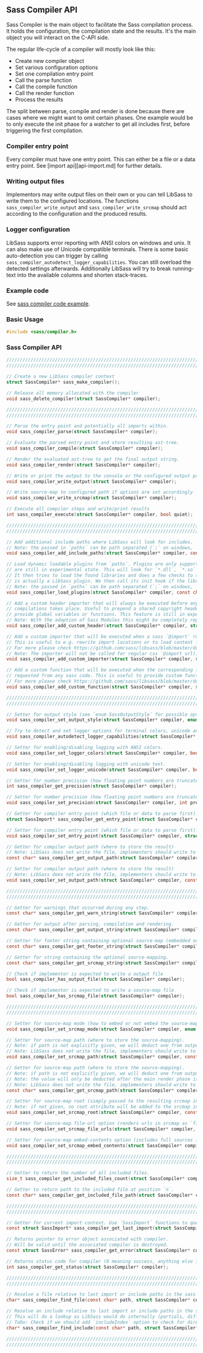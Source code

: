 ## Sass Compiler API

Sass Compiler is the main object to facilitate the Sass compilation process.
It holds the configuration, the compilation state and the results. It's the
main object you will interact on the C-API side.

The regular life-cycle of a compiler will mostly look like this:
- Create new compiler object
- Set various configuration options
- Set one compilation entry point
- Call the parse function
- Call the compile function
- Call the render function
- Process the results

The split between parse, compile and render is done because there
are cases where we might want to omit certain phases. One example
would be to only execute the init phase for a watcher to get all
includes first, before triggering the first compilation.

### Compiler entry point

Every compiler must have one entry point. This can either be a file or
a data entry point. See [import api][api-import.md] for further details.

### Writing output files

Implementors may write output files on their own or you can tell
LibSass to write them to the configured locations. The functions
`sass_compiler_write_output` and `sass_compiler_write_srcmap` should
act according to the configuration and the produced results.

### Logger configuration

LibSass supports error reporting with ANSI colors on windows and unix. It can
also make use of Unicode compatible terminals. There is some basic auto-detection
you can trigger by calling `sass_compiler_autodetect_logger_capabilities`. You
can still overload the detected settings afterwards. Additionally LibSass will
try to break running-text into the available columns and shorten stack-traces.

### Example code

See [sass compiler code example](api-compiler-example.md).

### Basic Usage

```C
#include <sass/compiler.h>
```

### Sass Compiler API

```C
/////////////////////////////////////////////////////////////////////////
/////////////////////////////////////////////////////////////////////////

// Create a new LibSass compiler context
struct SassCompiler* sass_make_compiler();

// Release all memory allocated with the compiler
void sass_delete_compiler(struct SassCompiler* compiler);

/////////////////////////////////////////////////////////////////////////
/////////////////////////////////////////////////////////////////////////

// Parse the entry point and potentially all imports within.
void sass_compiler_parse(struct SassCompiler* compiler);

// Evaluate the parsed entry point and store resulting ast-tree.
void sass_compiler_compile(struct SassCompiler* compiler);

// Render the evaluated ast-tree to get the final output string.
void sass_compiler_render(struct SassCompiler* compiler);

// Write or print the output to the console or the configured output path
void sass_compiler_write_output(struct SassCompiler* compiler);

// Write source-map to configured path if options are set accordingly
void sass_compiler_write_srcmap(struct SassCompiler* compiler);

// Execute all compiler steps and write/print results
int sass_compiler_execute(struct SassCompiler* compiler, bool quiet);

/////////////////////////////////////////////////////////////////////////
/////////////////////////////////////////////////////////////////////////

// Add additional include paths where LibSass will look for includes.
// Note: the passed in `paths` can be path separated (`;` on windows, `:` otherwise).
void sass_compiler_add_include_paths(struct SassCompiler* compiler, const char* paths);

// Load dynamic loadable plugins from `paths`. Plugins are only supported on certain OSs and
// are still in experimental state. This will look for `*.dll`, `*.so` or `*.dynlib` files.
// It then tries to load the found libraries and does a few checks to see if the library
// is actually a LibSass plugin. We then call its init hook if the library is compatible.
// Note: the passed in `paths` can be path separated (`;` on windows, `:` otherwise).
void sass_compiler_load_plugins(struct SassCompiler* compiler, const char* paths);

// Add a custom header importer that will always be executed before any other
// compilations takes place. Useful to prepend a shared copyright header or to
// provide global variables or functions. This feature is still in experimental state.
// Note: With the adaption of Sass Modules this might be completely replaced in the future.
void sass_compiler_add_custom_header(struct SassCompiler* compiler, struct SassImporter* header);

// Add a custom importer that will be executed when a sass `@import` rule is found.
// This is useful to e.g. rewrite import locations or to load content from remote.
// For more please check https://github.com/sass/libsass/blob/master/docs/api-importer.md
// Note: The importer will not be called for regular css `@import url()` rules.
void sass_compiler_add_custom_importer(struct SassCompiler* compiler, struct SassImporter* importer);

// Add a custom function that will be executed when the corresponding function call is
// requested from any sass code. This is useful to provide custom functions in your code.
// For more please check https://github.com/sass/libsass/blob/master/docs/api-function.md
void sass_compiler_add_custom_function(struct SassCompiler* compiler, struct SassFunction* function);

/////////////////////////////////////////////////////////////////////////
/////////////////////////////////////////////////////////////////////////

// Setter for output style (see `enum SassOutputStyle` for possible options).
void sass_compiler_set_output_style(struct SassCompiler* compiler, enum SassOutputStyle output_style);

// Try to detect and set logger options for terminal colors, unicode and columns.
void sass_compiler_autodetect_logger_capabilities(struct SassCompiler* compiler);

// Setter for enabling/disabling logging with ANSI colors.
void sass_compiler_set_logger_colors(struct SassCompiler* compiler, bool enable);

// Setter for enabling/disabling logging with unicode text.
void sass_compiler_set_logger_unicode(struct SassCompiler* compiler, bool enable);

// Getter for number precision (how floating point numbers are truncated).
int sass_compiler_get_precision(struct SassCompiler* compiler);

// Setter for number precision (how floating point numbers are truncated).
void sass_compiler_set_precision(struct SassCompiler* compiler, int precision);

// Getter for compiler entry point (which file or data to parse first).
struct SassImport* sass_compiler_get_entry_point(struct SassCompiler* compiler);

// Setter for compiler entry point (which file or data to parse first).
void sass_compiler_set_entry_point(struct SassCompiler* compiler, struct SassImport* import);

// Getter for compiler output path (where to store the result)
// Note: LibSass does not write the file, implementers should write to this path.
const char* sass_compiler_get_output_path(struct SassCompiler* compiler);

// Setter for compiler output path (where to store the result)
// Note: LibSass does not write the file, implementers should write to this path.
void sass_compiler_set_output_path(struct SassCompiler* compiler, const char* output_path);

/////////////////////////////////////////////////////////////////////////
/////////////////////////////////////////////////////////////////////////

// Getter for warnings that occurred during any step.
const char* sass_compiler_get_warn_string(struct SassCompiler* compiler);

// Getter for output after parsing, compilation and rendering.
const char* sass_compiler_get_output_string(struct SassCompiler* compiler);

// Getter for footer string containing optional source-map (embedded or link).
const char* sass_compiler_get_footer_string(struct SassCompiler* compiler);

// Getter for string containing the optional source-mapping.
const char* sass_compiler_get_srcmap_string(struct SassCompiler* compiler);

// Check if implementor is expected to write a output file
bool sass_compiler_has_output_file(struct SassCompiler* compiler);

// Check if implementor is expected to write a source-map file
bool sass_compiler_has_srcmap_file(struct SassCompiler* compiler);

/////////////////////////////////////////////////////////////////////////
/////////////////////////////////////////////////////////////////////////

// Setter for source-map mode (how to embed or not embed the source-map).
void sass_compiler_set_srcmap_mode(struct SassCompiler* compiler, enum SassSrcMapMode mode);

// Setter for source-map path (where to store the source-mapping).
// Note: if path is not explicitly given, we will deduct one from output path.
// Note: LibSass does not write the file, implementers should write to this path.
void sass_compiler_set_srcmap_path(struct SassCompiler* compiler, const char* path);

// Getter for source-map path (where to store the source-mapping).
// Note: if path is not explicitly given, we will deduct one from output path.
// Note: the value will only be deducted after the main render phase is completed.
// Note: LibSass does not write the file, implementers should write to this path.
const char* sass_compiler_get_srcmap_path(struct SassCompiler* compiler);

// Setter for source-map root (simply passed to the resulting srcmap info).
// Note: if not given, no root attribute will be added to the srcmap info object.
void sass_compiler_set_srcmap_root(struct SassCompiler* compiler, const char* root);

// Setter for source-map file-url option (renders urls in srcmap as `file://` urls)
void sass_compiler_set_srcmap_file_urls(struct SassCompiler* compiler, bool enable);

// Setter for source-map embed-contents option (includes full sources in the srcmap info)
void sass_compiler_set_srcmap_embed_contents(struct SassCompiler* compiler, bool enable);

/////////////////////////////////////////////////////////////////////////
/////////////////////////////////////////////////////////////////////////

// Getter to return the number of all included files.
size_t sass_compiler_get_included_files_count(struct SassCompiler* compiler);

// Getter to return path to the included file at position `n`.
const char* sass_compiler_get_included_file_path(struct SassCompiler* compiler, size_t n);

/////////////////////////////////////////////////////////////////////////
/////////////////////////////////////////////////////////////////////////

// Getter for current import context. Use `SassImport` functions to query the state.
const struct SassImport* sass_compiler_get_last_import(struct SassCompiler* compiler);

// Returns pointer to error object associated with compiler.
// Will be valid until the associated compiler is destroyed.
const struct SassError* sass_compiler_get_error(struct SassCompiler* compiler);

// Returns status code for compiler (0 meaning success, anything else is an error)
int sass_compiler_get_status(struct SassCompiler* compiler);

/////////////////////////////////////////////////////////////////////////
/////////////////////////////////////////////////////////////////////////

// Resolve a file relative to last import or include paths in the sass option struct.
char* sass_compiler_find_file(const char* path, struct SassCompiler* compiler);

// Resolve an include relative to last import or include paths in the sass option struct.
// This will do a lookup as LibSass would do internally (partials, different extensions).
// ToDo: Check if we should add `includeIndex` option to check for directory index files!?
char* sass_compiler_find_include(const char* path, struct SassCompiler* compiler);

/////////////////////////////////////////////////////////////////////////
/////////////////////////////////////////////////////////////////////////
```
